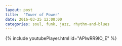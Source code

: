 ```yaml
---
layout: post
title:  "Tower of Power"
date: 2016-03-25 12:00:00
categories: soul, funk, jazz, rhythm-and-blues
---
```

{% include youtubePlayer.html id="APlwRR9IO_E" %}
